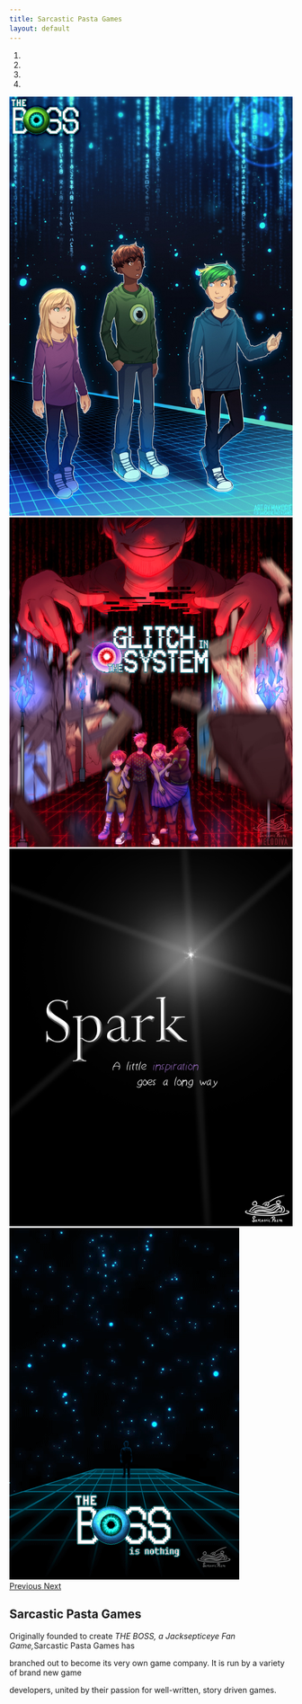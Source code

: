 ```yaml
---
title: Sarcastic Pasta Games
layout: default
--- 
```


<div id="carouselControls" class="carousel slide" data-ride="carousel">
<ol class="carousel-indicators">
  <li data-target="#carouselIndicators" data-slide-to="0" class="active"></li>
  <li data-target="#carouselIndicators" data-slide-to="1"></li>
  <li data-target="#carouselIndicators" data-slide-to="2"></li>
  <li data-target="#carouselIndicators" data-slide-to="3"></li>
</ol>
<div class="carousel-inner">
  <div class="carousel-item active">
    <a href="our-games/the-boss.html"><img class=" d-block w-100" src="img/by makorietv.jpg" alt="The boss"></a>
  </div>
  <div class="carousel-item">
    <a href="our-games/glitch-in-the-system.html"><img class="d-block w-100" src="img/melodiva.jpg"
        alt="Glitch in the system"></a>
  </div>
  <div class="carousel-item">
    <a href="our-games/spark.html"><img class="d-block w-100" src="img/Spark image.png" alt="Spark"></a>
  </div>
  <div class="carousel-item">
    <a href="our-games/the-boss-is-nothing.html"> <img class="d-block w-100" src="img/by creationsofeve.webp"
        alt="The boss is nothing"></a>
  </div>
</div>
<a class="carousel-control-prev" href="#carouselControls" role="button" data-slide="prev">
  <span class="carousel-control-prev-icon" aria-hidden="true"></span>
  <span class="sr-only">Previous</span>
</a>
<a class="carousel-control-next" href="#carouselControls" role="button" data-slide="next">
  <span class="carousel-control-next-icon" aria-hidden="true"></span>
  <span class="sr-only">Next</span>
</a>
</div>
<h2>Sarcastic Pasta Games</h2>
<div>
  <p>Originally founded to create <i>THE BOSS, a Jacksepticeye Fan Game,</i>Sarcastic
    Pasta Games has</p>
  <p>branched out to become its very own game company. It is run by a
    variety of brand new game</p>developers, united by their passion for well-written,
  story driven games.
</div> 
